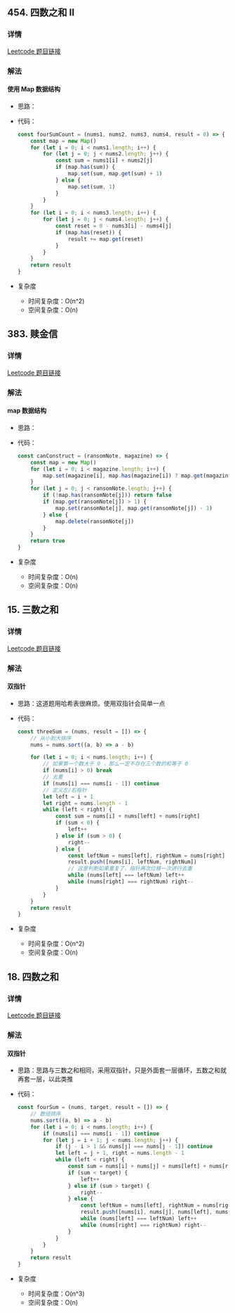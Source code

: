 ## 454. 四数之和 Ⅱ

### 详情

[Leetcode 题目链接](https://leetcode.cn/problems/4sum-ii/description/)

### 解法

#### 使用 Map 数据结构

- 思路：

- 代码：

  ```js
  const fourSumCount = (nums1, nums2, nums3, nums4, result = 0) => {
      const map = new Map()
      for (let i = 0; i < nums1.length; i++) {
          for (let j = 0; j < nums2.length; j++) {
              const sum = nums1[i] + nums2[j]
              if (map.has(sum)) {
                  map.set(sum, map.get(sum) + 1)
              } else {
                  map.set(sum, 1)
              }
          }
      }
      for (let i = 0; i < nums3.length; i++) {
          for (let j = 0; j < nums4.length; j++) {
              const reset = 0 - nums3[i] - nums4[j]
              if (map.has(reset)) {
                  result += map.get(reset)
              }
          }
      }
      return result
  }
  ```

- 复杂度

  - 时间复杂度：O(n^2)
  - 空间复杂度：O(n)


## 383. 赎金信

### 详情

[Leetcode 题目链接](https://leetcode.cn/problems/4sum-ii/description/)

### 解法

#### map 数据结构

- 思路：

- 代码：

  ```js
  const canConstruct = (ransomNote, magazine) => {
      const map = new Map()
      for (let i = 0; i < magazine.length; i++) {
          map.set(magazine[i], map.has(magazine[i]) ? map.get(magazine[i]) + 1 : 1)
      }
      for (let j = 0; j < ransomNote.length; j++) {
          if (!map.has(ransomNote[j])) return false
          if (map.get(ransomNote[j]) > 1) {
              map.set(ransomNote[j], map.get(ransomNote[j]) - 1)
          } else {
              map.delete(ransomNote[j])
          }
      }
      return true
  }
  ```

- 复杂度

  - 时间复杂度：O(n)
  - 空间复杂度：O(n)


## 15. 三数之和

### 详情

[Leetcode 题目链接](https://leetcode.cn/problems/3sum/description/)

### 解法

#### 双指针

- 思路：这道题用哈希表很麻烦。使用双指针会简单一点

- 代码：

  ```js
  const threeSum = (nums, result = []) => {
      // 从小到大排序
      nums = nums.sort((a, b) => a - b)

      for (let i = 0; i < nums.length; i++) {
          // 如果第一个数大于 0 ，那么一定不存在三个数的和等于 0
          if (nums[i] > 0) break
          // 去重
          if (nums[i] === nums[i - 1]) continue
          // 定义左/右指针
          let left = i + 1
          let right = nums.length - 1
          while (left < right) {
              const sum = nums[i] + nums[left] + nums[right]
              if (sum < 0) {
                  left++
              } else if (sum > 0) {
                  right--
              } else {
                  const leftNum = nums[left], rightNum = nums[right]
                  result.push([nums[i], leftNum, rightNum])
                  // 这里判断如果重复了，指针再次位移一次进行去重
                  while (nums[left] === leftNum) left++
                  while (nums[right] === rightNum) right--
              }
          }
      }
      return result
  }
  ```

- 复杂度

  - 时间复杂度：O(n^2)
  - 空间复杂度：O(n)


## 18. 四数之和

### 详情

[Leetcode 题目链接](https://leetcode.cn/problems/4sum/description/)

### 解法

#### 双指针

- 思路：思路与三数之和相同，采用双指针，只是外面套一层循环，五数之和就再套一层，以此类推

- 代码：

  ```js
  const fourSum = (nums, target, result = []) => {
      // 数组排序
      nums.sort((a, b) => a - b)
      for (let i = 0; i < nums.length; i++) {
          if (nums[i] === nums[i - 1]) continue
          for (let j = i + 1; j < nums.length; j++) {
              if (j - i > 1 && nums[j] === nums[j - 1]) continue
              let left = j + 1, right = nums.length - 1
              while (left < right) {
                  const sum = nums[i] + nums[j] + nums[left] + nums[right]
                  if (sum < target) {
                      left++
                  } else if (sum > target) {
                      right--
                  } else {
                      const leftNum = nums[left], rightNum = nums[right]
                      result.push([nums[i], nums[j], nums[left], nums[right]])
                      while (nums[left] === leftNum) left++
                      while (nums[right] === rightNum) right--
                  }
              }
          }
      }
      return result
  }
  ```

- 复杂度

  - 时间复杂度：O(n^3)
  - 空间复杂度：O(n)
